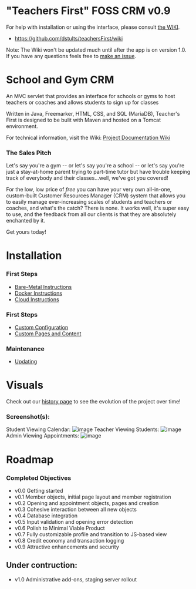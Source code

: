 # "Teachers First" FOSS CRM v0.9

For help with installation or using the interface, please consult [the WIKI](https://github.com/dstults/teachersFirst/wiki).
- https://github.com/dstults/teachersFirst/wiki

Note: The Wiki won't be updated much until after the app is on version 1.0. If you have any questions feels free to [make an issue](https://github.com/dstults/teachersFirst/issues).

# School and Gym CRM
An MVC servlet that provides an interface for schools or gyms to host teachers or coaches and allows students to sign up for classes

Written in Java, Freemarker, HTML, CSS, and SQL (MariaDB), Teacher's First is designed to be bulit with Maven and hosted on a Tomcat environment.

For technical information, visit the Wiki:
[Project Documentation Wiki](../../wiki)

### The Sales Pitch
Let's say you're a gym -- or let's say you're a school -- or let's say you're just a stay-at-home parent trying to part-time tutor but have trouble keeping track of everybody and their classes...well, we've got you covered!

For the low, low price of _free_ you can have your very own all-in-one, custom-built Customer Resources Manager (CRM) system that allows you to easily manage ever-increasing scales of students and teachers or coaches, and what's the catch? There is none. It works well, it's super easy to use, and the feedback from all our clients is that they are absolutely enchanted by it.

Get yours today!

# Installation

### First Steps
- [Bare-Metal Instructions](../../wiki/Installation,-Bare-Metal)
- [Docker Instructions](../../wiki/Installation,-Docker)
- [Cloud Instructions](../../wiki/Installation,-Cloud)

### First Steps
- [Custom Configuration](../../wiki/Custom-Configuration)
- [Custom Pages and Content](../../wiki/Custom-Content)

### Maintenance
- [Updating](../../wiki/Updating)


# Visuals

Check out our [history page](../../wiki/History) to see the evolution of the project over time!

### Screenshot(s):
Student Viewing Calendar:
![image](https://user-images.githubusercontent.com/20900852/129517889-d89ba92c-479b-4094-bd88-ad89c32aa95d.png)
Teacher Viewing Students:
![image](https://user-images.githubusercontent.com/20900852/129518087-57769414-a2a3-4cb6-b384-0fc531a3a157.png)
Admin Viewing Appointments:
![image](https://user-images.githubusercontent.com/20900852/129517721-4a7b9ed6-a036-45dd-a598-5690afda53f9.png)

# Roadmap

### Completed Objectives
 - v0.0 Getting started
 - v0.1 Member objects, initial page layout and member registration
 - v0.2 Opening and appointment objects, pages and creation
 - v0.3 Cohesive interaction between all new objects
 - v0.4 Database integration
 - v0.5 Input validation and opening error detection
 - v0.6 Polish to Minimal Viable Product
 - v0.7 Fully customizable profile and transition to JS-based view
 - v0.8 Credit economy and transaction logging
 - v0.9 Attractive enhancements and security

## Under contruction:
 - v1.0 Administrative add-ons, staging server rollout
